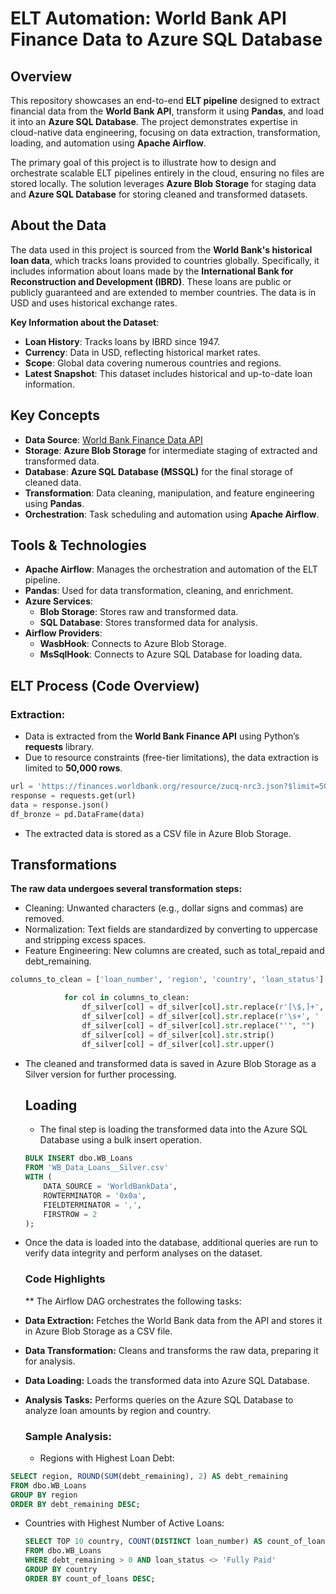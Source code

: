 # ELT Automation: World Bank API Finance Data to Azure SQL Database

## Overview

This repository showcases an end-to-end **ELT pipeline** designed to extract financial data from the **World Bank API**, transform it using **Pandas**, and load it into an **Azure SQL Database**. The project demonstrates expertise in cloud-native data engineering, focusing on data extraction, transformation, loading, and automation using **Apache Airflow**.

The primary goal of this project is to illustrate how to design and orchestrate scalable ELT pipelines entirely in the cloud, ensuring no files are stored locally. The solution leverages **Azure Blob Storage** for staging data and **Azure SQL Database** for storing cleaned and transformed datasets.

## About the Data

The data used in this project is sourced from the **World Bank's historical loan data**, which tracks loans provided to countries globally. Specifically, it includes information about loans made by the **International Bank for Reconstruction and Development (IBRD)**. These loans are public or publicly guaranteed and are extended to member countries. The data is in USD and uses historical exchange rates.

**Key Information about the Dataset**:
- **Loan History**: Tracks loans by IBRD since 1947.
- **Currency**: Data in USD, reflecting historical market rates.
- **Scope**: Global data covering numerous countries and regions.
- **Latest Snapshot**: This dataset includes historical and up-to-date loan information.

## Key Concepts

- **Data Source**: [World Bank Finance Data API](https://financesone.worldbank.org/ibrd-statement-of-loans-and-guarantees-historical-data/DS00975)
- **Storage**: **Azure Blob Storage** for intermediate staging of extracted and transformed data.
- **Database**: **Azure SQL Database (MSSQL)** for the final storage of cleaned data.
- **Transformation**: Data cleaning, manipulation, and feature engineering using **Pandas**.
- **Orchestration**: Task scheduling and automation using **Apache Airflow**.

## Tools & Technologies

- **Apache Airflow**: Manages the orchestration and automation of the ELT pipeline.
- **Pandas**: Used for data transformation, cleaning, and enrichment.
- **Azure Services**: 
    - **Blob Storage**: Stores raw and transformed data.
    - **SQL Database**: Stores transformed data for analysis.
- **Airflow Providers**: 
    - **WasbHook**: Connects to Azure Blob Storage.
    - **MsSqlHook**: Connects to Azure SQL Database for loading data.

## ELT Process (Code Overview)

### **Extraction**:
- Data is extracted from the **World Bank Finance API** using Python’s **requests** library.
- Due to resource constraints (free-tier limitations), the data extraction is limited to **50,000 rows**.

```python
url = 'https://finances.worldbank.org/resource/zucq-nrc3.json?$limit=50000'
response = requests.get(url)
data = response.json()
df_bronze = pd.DataFrame(data)
```

- The extracted data is stored as a CSV file in Azure Blob Storage.


## Transformations

**The raw data undergoes several transformation steps:**
- Cleaning: Unwanted characters (e.g., dollar signs and commas) are removed.
- Normalization: Text fields are standardized by converting to uppercase and stripping excess spaces.
- Feature Engineering: New columns are created, such as total_repaid and debt_remaining.

```python
columns_to_clean = ['loan_number', 'region', 'country', 'loan_status']

            for col in columns_to_clean:
                df_silver[col] = df_silver[col].str.replace(r'[\$,]+', '', regex=True) 
                df_silver[col] = df_silver[col].str.replace(r'\s+', ' ', regex=True) 
                df_silver[col] = df_silver[col].str.replace("'", "") 
                df_silver[col] = df_silver[col].str.strip()
                df_silver[col] = df_silver[col].str.upper()
```

- The cleaned and transformed data is saved in Azure Blob Storage as a Silver version for further processing.

  ## Loading

  - The final step is loading the transformed data into the Azure SQL Database using a bulk insert operation.

  ```sql
  BULK INSERT dbo.WB_Loans
  FROM 'WB_Data_Loans__Silver.csv'
  WITH (
      DATA_SOURCE = 'WorldBankData',
      ROWTERMINATOR = '0x0a',
      FIELDTERMINATOR = ',',
      FIRSTROW = 2
  );
  ```

- Once the data is loaded into the database, additional queries are run to verify data integrity and perform analyses on the dataset.

  ### Code Highlights

  ** The Airflow DAG orchestrates the following tasks:
- **Data Extraction:** Fetches the World Bank data from the API and stores it in Azure Blob Storage as a CSV file.
- **Data Transformation:** Cleans and transforms the raw data, preparing it for analysis.
- **Data Loading:** Loads the transformed data into Azure SQL Database.
- **Analysis Tasks:** Performs queries on the Azure SQL Database to analyze loan amounts by region and country.

  ### Sample Analysis:

  - Regions with Highest Loan Debt:

 ```sql
SELECT region, ROUND(SUM(debt_remaining), 2) AS debt_remaining 
FROM dbo.WB_Loans 
GROUP BY region 
ORDER BY debt_remaining DESC;
```

- Countries with Highest Number of Active Loans:
  ```sql
  SELECT TOP 10 country, COUNT(DISTINCT loan_number) AS count_of_loans 
  FROM dbo.WB_Loans 
  WHERE debt_remaining > 0 AND loan_status <> 'Fully Paid'
  GROUP BY country 
  ORDER BY count_of_loans DESC;
  ```








